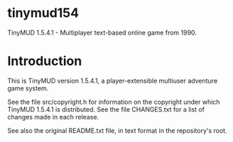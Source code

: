 # tinymud154
TinyMUD 1.5.4.1 - Multiplayer text-based online game from 1990.

# Introduction

This is TinyMUD version 1.5.4.1, a player-extensible multiuser adventure
game system.

See the file src/copyright.h for information on the copyright under which
TinyMUD 1.5.4.1 is distributed.  See the file CHANGES.txt for a list of
changes made in each release.

See also the original README.txt file, in text format in the repository's root.
